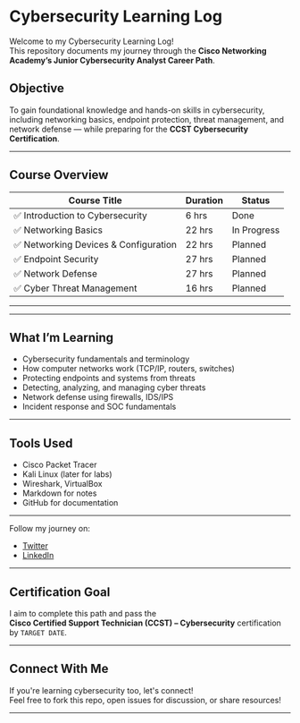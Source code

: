 #  Cybersecurity Learning Log

Welcome to my Cybersecurity Learning Log!  
This repository documents my journey through the **Cisco Networking Academy’s Junior Cybersecurity Analyst Career Path**.

##  Objective
To gain foundational knowledge and hands-on skills in cybersecurity, including networking basics, endpoint protection, threat management, and network defense — while preparing for the **CCST Cybersecurity Certification**.

---

##  Course Overview

| Course Title                              | Duration | Status     |
|------------------------------------------|----------|------------|
| ✅ Introduction to Cybersecurity         | 6 hrs    | Done |
| ✅ Networking Basics                     | 22 hrs   | In Progress |
| ✅ Networking Devices & Configuration    | 22 hrs   | Planned |
| ✅ Endpoint Security                     | 27 hrs   | Planned |
| ✅ Network Defense                       | 27 hrs   | Planned |
| ✅ Cyber Threat Management               | 16 hrs   | Planned |

---




---




##  What I’m Learning
- Cybersecurity fundamentals and terminology
- How computer networks work (TCP/IP, routers, switches)
- Protecting endpoints and systems from threats
- Detecting, analyzing, and managing cyber threats
- Network defense using firewalls, IDS/IPS
- Incident response and SOC fundamentals

---

##  Tools Used
-  Cisco Packet Tracer
-  Kali Linux (later for labs)
-  Wireshark, VirtualBox
-  Markdown for notes
-  GitHub for documentation

---


Follow my journey on:
- [Twitter](https://x.com/diyashakya01) 
- [LinkedIn](https://www.linkedin.com/in/diya-shakya-3178672b0/)

---

## Certification Goal
I aim to complete this path and pass the  
**Cisco Certified Support Technician (CCST) – Cybersecurity** certification by `TARGET DATE`.

---

##  Connect With Me
If you're learning cybersecurity too, let's connect!  
Feel free to fork this repo, open issues for discussion, or share resources!

---


